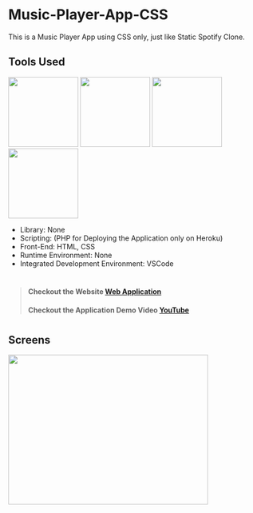 # Music-Player-App-CSS
This is a Music Player App using CSS only, just like Static Spotify Clone.

## Tools Used
<p align="left">
<img height="140" width="140" src="https://ps.w.org/display-php-version/assets/icon-256x256.png?rev=2075378">
<img height="140" width="140" src="https://www.w3.org/html/logo/downloads/HTML5_Logo_256.png">
<img height="140" width="140" src="https://logodix.com/logo/470309.png">
<img height="140" width="140" src="https://code.visualstudio.com/assets/apple-touch-icon.png">
</p>

* Library: None
* Scripting: (PHP for Deploying the Application only on Heroku)
* Front-End: HTML, CSS
* Runtime Environment: None
* Integrated Development Environment: VSCode

#
> #### Checkout the Website [Web Application](https://music-player-project-app.herokuapp.com/)
> #### Checkout the Application Demo Video [YouTube](https://www.youtube.com/watch?v=8WehQfA_3X0)
#

## Screens
<p align="left">
<img height="300" width="400" src="https://user-images.githubusercontent.com/76626529/146537063-55268368-31da-4ab9-8e42-128692933539.png">
</p>
